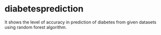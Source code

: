 # diabetesprediction
It shows the level of accuracy in prediction of diabetes from given datasets using random forest algorithm. 
